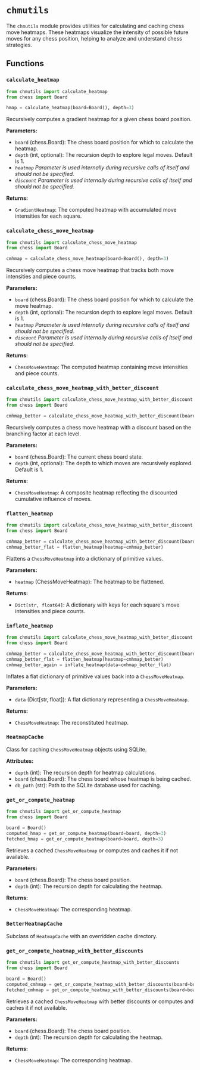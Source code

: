 # `chmutils`

The `chmutils` module provides utilities for calculating and caching chess move heatmaps.
These heatmaps visualize the intensity of possible future moves for any chess position,
helping to analyze and understand chess strategies.

## Functions

### `calculate_heatmap`

```python
from chmutils import calculate_heatmap
from chess import Board

hmap = calculate_heatmap(board=Board(), depth=3)
```

Recursively computes a gradient heatmap for a given chess board position.

**Parameters:**

- `board` (chess.Board): The chess board position for which to calculate the heatmap.
- `depth` (int, optional): The recursion depth to explore legal moves. Default is 1.
- _`heatmap` Parameter is used internally during recursive calls of itself and should not be specified._
- _`discount` Parameter is used internally during recursive calls of itself and should not be specified._

**Returns:**

- `GradientHeatmap`: The computed heatmap with accumulated move intensities for each square.

### `calculate_chess_move_heatmap`

```python
from chmutils import calculate_chess_move_heatmap
from chess import Board

cmhmap = calculate_chess_move_heatmap(board=Board(), depth=3)
```

Recursively computes a chess move heatmap that tracks both move intensities and piece counts.

**Parameters:**

- `board` (chess.Board): The chess board position for which to calculate the move heatmap.
- `depth` (int, optional): The recursion depth to explore legal moves. Default is 1.
- _`heatmap` Parameter is used internally during recursive calls of itself and should not be specified._
- _`discount` Parameter is used internally during recursive calls of itself and should not be specified._

**Returns:**

- `ChessMoveHeatmap`: The computed heatmap containing move intensities and piece counts.

### `calculate_chess_move_heatmap_with_better_discount`

```python
from chmutils import calculate_chess_move_heatmap_with_better_discount
from chess import Board

cmhmap_better = calculate_chess_move_heatmap_with_better_discount(board=Board(), depth=3)
```

Recursively computes a chess move heatmap with a discount based on the branching factor at each level.

**Parameters:**

- `board` (chess.Board): The current chess board state.
- `depth` (int, optional): The depth to which moves are recursively explored. Default is 1.

**Returns:**

- `ChessMoveHeatmap`: A composite heatmap reflecting the discounted cumulative influence of moves.

### `flatten_heatmap`

```python
from chmutils import calculate_chess_move_heatmap_with_better_discount, flatten_heatmap
from chess import Board

cmhmap_better = calculate_chess_move_heatmap_with_better_discount(board=Board(), depth=3)
cmhmap_better_flat = flatten_heatmap(heatmap=cmhmap_better)
```

Flattens a `ChessMoveHeatmap` into a dictionary of primitive values.

**Parameters:**

- `heatmap` (ChessMoveHeatmap): The heatmap to be flattened.

**Returns:**

- `Dict[str, float64]`: A dictionary with keys for each square's move intensities and piece counts.

### `inflate_heatmap`

```python
from chmutils import calculate_chess_move_heatmap_with_better_discount, flatten_heatmap, inflate_heatmap
from chess import Board

cmhmap_better = calculate_chess_move_heatmap_with_better_discount(board=Board(), depth=3)
cmhmap_better_flat = flatten_heatmap(heatmap=cmhmap_better)
cmhmap_better_again = inflate_heatmap(data=cmhmap_better_flat)
```

Inflates a flat dictionary of primitive values back into a `ChessMoveHeatmap`.

**Parameters:**

- `data` (Dict[str, float]): A flat dictionary representing a `ChessMoveHeatmap`.

**Returns:**

- `ChessMoveHeatmap`: The reconstituted heatmap.

### `HeatmapCache`

Class for caching `ChessMoveHeatmap` objects using SQLite.

**Attributes:**

- `depth` (int): The recursion depth for heatmap calculations.
- `board` (chess.Board): The chess board whose heatmap is being cached.
- `db_path` (str): Path to the SQLite database used for caching.

### `get_or_compute_heatmap`

```python
from chmutils import get_or_compute_heatmap
from chess import Board

board = Board()
computed_hmap = get_or_compute_heatmap(board=board, depth=3)
fetched_hmap = get_or_compute_heatmap(board=board, depth=3)
```

Retrieves a cached `ChessMoveHeatmap` or computes and caches it if not available.

**Parameters:**

- `board` (chess.Board): The chess board position.
- `depth` (int): The recursion depth for calculating the heatmap.

**Returns:**

- `ChessMoveHeatmap`: The corresponding heatmap.

### `BetterHeatmapCache`

Subclass of `HeatmapCache` with an overridden cache directory.

### `get_or_compute_heatmap_with_better_discounts`

```python
from chmutils import get_or_compute_heatmap_with_better_discounts
from chess import Board

board = Board()
computed_cmhmap = get_or_compute_heatmap_with_better_discounts(board=board, depth=3)
fetched_cmhmap = get_or_compute_heatmap_with_better_discounts(board=board, depth=3)
```

Retrieves a cached `ChessMoveHeatmap` with better discounts or computes and caches it if not available.

**Parameters:**

- `board` (chess.Board): The chess board position.
- `depth` (int): The recursion depth for calculating the heatmap.

**Returns:**

- `ChessMoveHeatmap`: The corresponding heatmap.